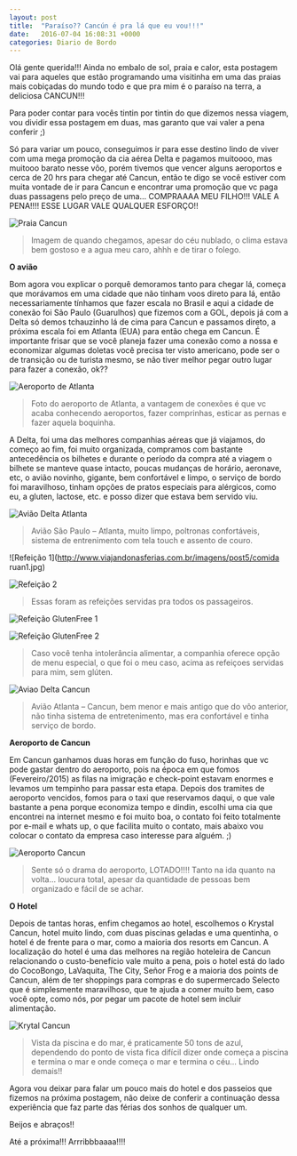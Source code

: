 ```yaml
---
layout: post
title:  "Paraíso?? Cancún é pra lá que eu vou!!!"
date:   2016-07-04 16:08:31 +0000
categories: Diario de Bordo
---
```



Olá gente querida!!! Ainda no embalo de sol, praia e calor, esta postagem vai para aqueles que estão programando uma visitinha em uma das praias mais cobiçadas do mundo todo e que pra mim é o paraíso na terra, a deliciosa CANCUN!!!

Para poder contar para vocês tintin por tintin do que dizemos nessa viagem, vou dividir essa postagem em duas, mas garanto que vai valer a pena conferir ;)

Só para variar um pouco, conseguimos ir para esse destino lindo de viver com uma mega promoção da cia aérea Delta e pagamos muitoooo, mas muitooo barato nesse vôo, porém tivemos que vencer alguns aeroportos e cerca de 20 hrs para chegar até Cancun, então te digo se você estiver com muita vontade de ir para Cancun e encontrar uma promoção que vc paga duas passagens pelo preço de uma... COMPRAAAA MEU FILHO!!! VALE A PENA!!!! ESSE LUGAR VALE QUALQUER ESFORÇO!!

![Praia Cancun](http://www.viajandonasferias.com.br/imagens/post5/cancun.jpg)
> Imagem de quando chegamos, apesar do céu nublado, o clima estava bem gostoso e a agua meu caro, ahhh e de tirar o folego.

**O avião**

Bom agora vou explicar o porquê demoramos tanto para chegar lá, começa que morávamos em uma cidade que não tinham voos direto para lá, então necessariamente tínhamos que fazer escala no Brasil e aqui a cidade de conexão foi São Paulo (Guarulhos) que fizemos com a GOL, depois já com a Delta só demos tchauzinho lá de cima para Cancun e passamos direto, a próxima escala foi em Atlanta (EUA) para então chega em Cancun. É importante frisar que se você planeja fazer uma conexão como a nossa e economizar algumas doletas você precisa ter visto americano, pode ser o de transição ou de turista mesmo, se não tiver melhor pegar outro lugar para fazer a conexão, ok??

![Aeroporto de Atlanta](http://www.viajandonasferias.com.br/imagens/post5/atlanta.jpg)
> Foto do aeroporto de Atlanta, a vantagem de conexões é que vc acaba conhecendo aeroportos, fazer comprinhas, esticar as pernas e fazer aquela boquinha.

A Delta, foi uma das melhores companhias aéreas que já viajamos, do começo ao fim, foi muito organizada, compramos com bastante antecedência os bilhetes e durante o período da compra até a viagem o bilhete se manteve quase intacto, poucas mudanças de horário, aeronave, etc, o avião novinho, gigante, bem confortável e limpo, o serviço de bordo foi maravilhoso, tinham opções de pratos especiais para alérgicos, como eu, a gluten, lactose, etc. e posso dizer que estava bem servido viu.

![Avião Delta Atlanta](http://www.viajandonasferias.com.br/imagens/post5/avião.jpg)
> Avião São Paulo – Atlanta, muito limpo, poltronas confortáveis, sistema de entrenimento com tela touch e assento de couro.

![Refeição 1](http://www.viajandonasferias.com.br/imagens/post5/comida ruan1.jpg)

![Refeição 2](http://www.viajandonasferias.com.br/imagens/post5/comidaruan.jpg)
> Essas foram as refeições servidas pra todos os passageiros.

![Refeição GlutenFree 1](http://www.viajandonasferias.com.br/imagens/post5/comidaste.jpg)

![Refeição GlutenFree 2](http://www.viajandonasferias.com.br/imagens/post5/comidaste2.jpg)
> Caso você tenha intolerância alimentar, a companhia oferece opção de menu especial, o que foi o meu caso, acima as refeiçoes servidas para mim, sem glúten.

![Aviao Delta Cancun](http://www.viajandonasferias.com.br/imagens/post5/aviaocancun.jpg)
> Avião Atlanta – Cancun, bem menor e mais antigo que do vôo anterior, não tinha sistema de entretenimento, mas era confortável e tinha serviço de bordo.

**Aeroporto de Cancun**

 Em Cancun ganhamos duas horas em função do fuso, horinhas que vc pode gastar dentro do aeroporto, pois na época em que fomos (Fevereiro/2015) as filas na imigração e check-point estavam enormes e levamos um tempinho para passar esta etapa. Depois dos tramites de aeroporto vencidos, fomos para o taxi que reservamos daqui, o que vale bastante a pena porque economiza tempo e dindin, escolhi uma cia que encontrei na internet mesmo e foi muito boa, o contato foi feito totalmente por e-mail e whats up, o que facilita muito o contato, mais abaixo vou colocar o contato da empresa caso interesse para alguém. ;)
 
 ![Aeroporto Cancun](http://www.viajandonasferias.com.br/imagens/post5/aeroporto.jpg)
> Sente só o drama do aeroporto, LOTADO!!!! Tanto na ida quanto na volta... loucura total, apesar da quantidade de pessoas bem organizado e fácil de se achar.

**O Hotel**

Depois de tantas horas, enfim chegamos ao hotel, escolhemos o Krystal Cancun, hotel muito lindo, com duas piscinas geladas e uma quentinha, o hotel é de frente para o mar, como a maioria dos resorts em Cancun. A localização do hotel é uma das melhores na região hoteleira de Cancun relacionando o custo-benefício vale muito a pena, pois o hotel está do lado do CocoBongo, LaVaquita, The City, Señor Frog e a maioria dos points de Cancun, além de ter shoppings para compras e do supermercado Selecto que é simplesmente maravilhoso, que te ajuda a comer muito bem, caso você opte, como nós, por pegar um pacote de hotel sem incluir alimentação. 

 ![Krytal Cancun](http://www.viajandonasferias.com.br/imagens/post5/hotel.jpg)
> Vista da piscina e do mar, é praticamente 50 tons de azul, dependendo do ponto de vista fica difícil dizer onde começa a piscina e termina o mar e onde começa o mar e termina o céu... Lindo demais!! 

Agora vou deixar para falar um pouco mais do hotel e dos passeios que fizemos na próxima postagem, não deixe de conferir a continuação dessa experiência que faz parte das férias dos sonhos de qualquer um.

Beijos e abraços!!

Até a próxima!!! Arrribbbaaaa!!!! 
